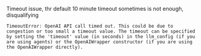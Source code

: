 Timeout issue, thr default 10 minute timeout sometimes is not enough, disqualifying
```
TimeoutError: OpenAI API call timed out. This could be due to congestion or too small a timeout value. The timeout can be specified by setting the 'timeout' value (in seconds) in the llm_config (if you are using agents) or the OpenAIWrapper constructor (if you are using the OpenAIWrapper directly).
```